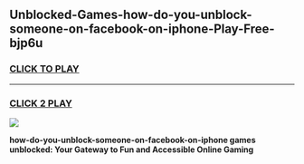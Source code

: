 
## Unblocked-Games-how-do-you-unblock-someone-on-facebook-on-iphone-Play-Free-bjp6u
<h3>
<a href="https://premium76.site?title=how-do-you-unblock-someone-on-facebook-on-iphone&ref=10A">CLICK TO PLAY</a></h3>
<hr>

<h3>
<a href="https://premium76.site?title=how-do-you-unblock-someone-on-facebook-on-iphone&ref=10A">CLICK 2 PLAY</a>
  
</h3>

<a href="https://premium76.site?title=how-do-you-unblock-someone-on-facebook-on-iphone&ref=10A"><img src="https://clearcache.store/games.png"></a>


**how-do-you-unblock-someone-on-facebook-on-iphone games unblocked: Your Gateway to Fun and Accessible Online Gaming**
